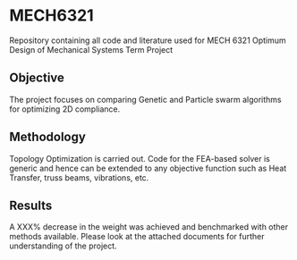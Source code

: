 # MECH6321
Repository containing all code and literature used for MECH 6321 Optimum Design of Mechanical Systems Term Project 

## Objective 
The project focuses on comparing Genetic and Particle swarm algorithms for optimizing 2D compliance.

## Methodology 
Topology Optimization is carried out. Code for the FEA-based solver is generic and hence can be extended to any objective function such as Heat Transfer, truss beams, vibrations, etc.   

## Results
A XXX% decrease in the weight was achieved and benchmarked with other methods available. Please look at the attached documents for further understanding of the project. 

